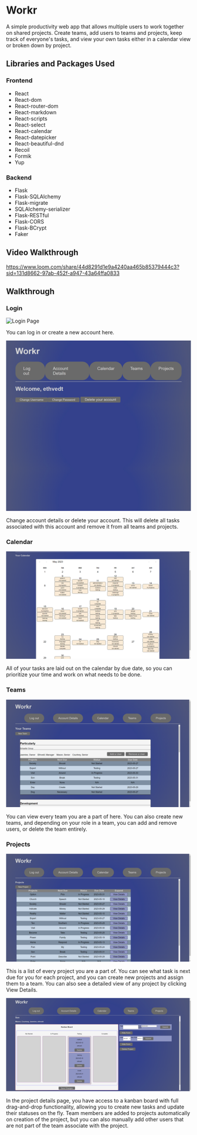 # Workr

A simple productivity web app that allows multiple users to work together on shared projects. Create teams, add users to teams and projects, keep track of everyone's tasks, and view your own tasks either in a calendar view or broken down by project.

## Libraries and Packages Used

### Frontend

- React
- React-dom
- React-router-dom
- React-markdown
- React-scripts
- React-select
- React-calendar
- React-datepicker
- React-beautiful-dnd
- Recoil
- Formik
- Yup

### Backend

- Flask
- Flask-SQLAlchemy
- Flask-migrate
- SQLAlchemy-serializer
- Flask-RESTful
- Flask-CORS
- Flask-BCrypt
- Faker

## Video Walkthrough

https://www.loom.com/share/44d8291d1e9a4240aa465b85379444c3?sid=131d8662-97ab-452f-a947-43a64ffa0833

## Walkthrough

### Login

![Login Page](./screenshots/login.png)

You can log in or create a new account here.

![Logged in](./screenshots/workr-logged-in.png)

Change account details or delete your account. This will delete all tasks associated with this account and remove it from all teams and projects.

### Calendar

![Calendar](./screenshots/workr-calendar.png)

All of your tasks are laid out on the calendar by due date, so you can prioritize your time and work on what needs to be done.

### Teams

![Teams](./screenshots/workr-teams.png)

You can view every team you are a part of here. You can also create new teams, and depending on your role in a team, you can add and remove users, or delete the team entirely.

### Projects

![Projects](./screenshots/workr-projects.png)

This is a list of every project you are a part of. You can see what task is next due for you for each project, and you can create new projects and assign them to a team. You can also see a detailed view of any project by clicking View Details.

![Project Details](./screenshots/workr-kanban.png)

In the project details page, you have access to a kanban board with full drag-and-drop functionality, allowing you to create new tasks and update their statuses on the fly. Team members are added to projects automatically on creation of the project, but you can also manually add other users that are not part of the team associate with the project. 